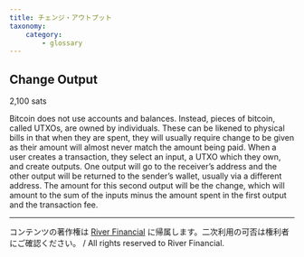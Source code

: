 ```yaml
---
title: チェンジ・アウトプット
taxonomy:
    category:
        - glossary
---
```


## Change Output
2,100 sats

Bitcoin does not use accounts and balances. Instead, pieces of bitcoin, called UTXOs, are owned by individuals. These can be likened to physical bills in that when they are spent, they will usually require change to be given as their amount will almost never match the amount being paid. When a user creates a transaction, they select an input, a UTXO which they own, and create outputs. One output will go to the receiver’s address and the other output will be returned to the sender’s wallet, usually via a different address. The amount for this second output will be the change, which will amount to the sum of the inputs minus the amount spent in the first output and the transaction fee.

---
コンテンツの著作権は [River Financial](https://river.com/) に帰属します。二次利用の可否は権利者にご確認ください。 / All rights reserved to River Financial.
